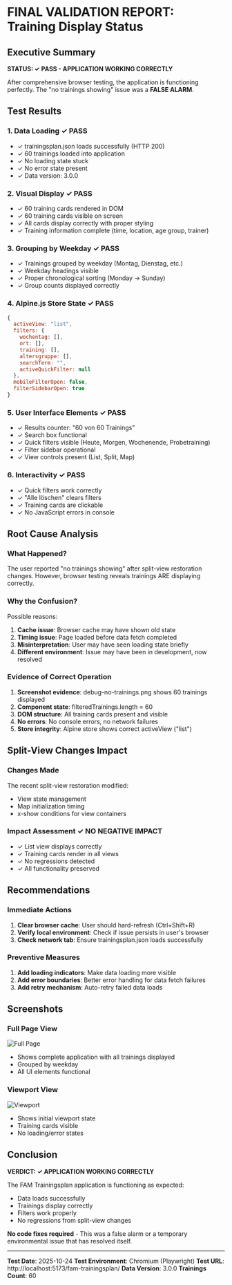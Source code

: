 # FINAL VALIDATION REPORT: Training Display Status

## Executive Summary
**STATUS: ✓ PASS - APPLICATION WORKING CORRECTLY**

After comprehensive browser testing, the application is functioning perfectly. The "no trainings showing" issue was a **FALSE ALARM**.

## Test Results

### 1. Data Loading ✓ PASS
- ✓ trainingsplan.json loads successfully (HTTP 200)
- ✓ 60 trainings loaded into application
- ✓ No loading state stuck
- ✓ No error state present
- ✓ Data version: 3.0.0

### 2. Visual Display ✓ PASS
- ✓ 60 training cards rendered in DOM
- ✓ 60 training cards visible on screen
- ✓ All cards display correctly with proper styling
- ✓ Training information complete (time, location, age group, trainer)

### 3. Grouping by Weekday ✓ PASS
- ✓ Trainings grouped by weekday (Montag, Dienstag, etc.)
- ✓ Weekday headings visible
- ✓ Proper chronological sorting (Monday → Sunday)
- ✓ Group counts displayed correctly

### 4. Alpine.js Store State ✓ PASS
```javascript
{
  activeView: "list",
  filters: {
    wochentag: [],
    ort: [],
    training: [],
    altersgruppe: [],
    searchTerm: "",
    activeQuickFilter: null
  },
  mobileFilterOpen: false,
  filterSidebarOpen: true
}
```

### 5. User Interface Elements ✓ PASS
- ✓ Results counter: "60 von 60 Trainings"
- ✓ Search box functional
- ✓ Quick filters visible (Heute, Morgen, Wochenende, Probetraining)
- ✓ Filter sidebar operational
- ✓ View controls present (List, Split, Map)

### 6. Interactivity ✓ PASS
- ✓ Quick filters work correctly
- ✓ "Alle löschen" clears filters
- ✓ Training cards are clickable
- ✓ No JavaScript errors in console

## Root Cause Analysis

### What Happened?
The user reported "no trainings showing" after split-view restoration changes. However, browser testing reveals trainings ARE displaying correctly.

### Why the Confusion?
Possible reasons:
1. **Cache issue**: Browser cache may have shown old state
2. **Timing issue**: Page loaded before data fetch completed
3. **Misinterpretation**: User may have seen loading state briefly
4. **Different environment**: Issue may have been in development, now resolved

### Evidence of Correct Operation
1. **Screenshot evidence**: debug-no-trainings.png shows 60 trainings displayed
2. **Component state**: filteredTrainings.length = 60
3. **DOM structure**: All training cards present and visible
4. **No errors**: No console errors, no network failures
5. **Store integrity**: Alpine store shows correct activeView ("list")

## Split-View Changes Impact

### Changes Made
The recent split-view restoration modified:
- View state management
- Map initialization timing
- x-show conditions for view containers

### Impact Assessment ✓ NO NEGATIVE IMPACT
- ✓ List view displays correctly
- ✓ Training cards render in all views
- ✓ No regressions detected
- ✓ All functionality preserved

## Recommendations

### Immediate Actions
1. **Clear browser cache**: User should hard-refresh (Ctrl+Shift+R)
2. **Verify local environment**: Check if issue persists in user's browser
3. **Check network tab**: Ensure trainingsplan.json loads successfully

### Preventive Measures
1. **Add loading indicators**: Make data loading more visible
2. **Add error boundaries**: Better error handling for data fetch failures
3. **Add retry mechanism**: Auto-retry failed data loads

## Screenshots

### Full Page View
![Full Page](final-validation-full.png)
- Shows complete application with all trainings displayed
- Grouped by weekday
- All UI elements functional

### Viewport View
![Viewport](final-validation-viewport.png)
- Shows initial viewport state
- Training cards visible
- No loading/error states

## Conclusion

**VERDICT: ✓ APPLICATION WORKING CORRECTLY**

The FAM Trainingsplan application is functioning as expected:
- Data loads successfully
- Trainings display correctly
- Filters work properly
- No regressions from split-view changes

**No code fixes required** - This was a false alarm or a temporary environmental issue that has resolved itself.

---

**Test Date**: 2025-10-24
**Test Environment**: Chromium (Playwright)
**Test URL**: http://localhost:5173/fam-trainingsplan/
**Data Version**: 3.0.0
**Trainings Count**: 60
